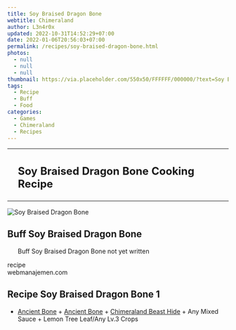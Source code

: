 ```yaml
---
title: Soy Braised Dragon Bone
webtitle: Chimeraland
author: L3n4r0x
updated: 2022-10-31T14:52:29+07:00
date: 2022-01-06T20:56:03+07:00
permalink: /recipes/soy-braised-dragon-bone.html
photos:
  - null
  - null
  - null
thumbnail: https://via.placeholder.com/550x50/FFFFFF/000000/?text=Soy Braised Dragon Bone
tags:
  - Recipe
  - Buff
  - Food
categories:
  - Games
  - Chimeraland
  - Recipes
---
```


<section id="bootstrap-wrapper"><link rel="stylesheet" href="https://cdn.statically.io/gh/dimaslanjaka/Web-Manajemen/40ac3225/css/bootstrap-4.5-wrapper.css"/><div class="row mb-2"><div class="col-md-12 mb-2"><table class="table" id="post-info"><tbody><tr><td></td><td><h1 class="fs-5">Soy Braised Dragon Bone Cooking Recipe</h1></td></tr></tbody></table></div></div><div class="card mb-2"><div class="row g-0"><div class="col-sm-4 position-relative mb-2"><img src="https://via.placeholder.com/600" class="card-img fit-cover w-100 h-100" alt="Soy Braised Dragon Bone" data-fancybox="true"/></div><div class="col-sm-8 mb-2"><div class="card-body"><h2 class="card-title fs-5">Buff Soy Braised Dragon Bone</h2><div class="card-text"><ul>Buff Soy Braised Dragon Bone not yet written</ul></div><span class="badge rounded-pill bg-dark">recipe</span></div><div class="card-footer text-end text-muted">webmanajemen.com</div></div></div></div><div class="row mb-2"><div class="col-12 col-lg-6 recipe-item mb-2"><div class="card"><div class="card-body"><h2 class="card-title fs-5">Recipe Soy Braised Dragon Bone 1</h2><div class="card-text"><ul><li><a class="text-decoration-none" href="/chimeraland/materials/ancient-bone.html">Ancient Bone</a><span> + </span><a class="text-decoration-none" href="/chimeraland/materials/ancient-bone.html">Ancient Bone</a><span> + </span><a class="text-decoration-none" href="/chimeraland/materials/chimeraland-beast-hide.html">Chimeraland Beast Hide</a><span> + </span>Any Mixed Sauce<span> + </span>Lemon Tree Leaf/Any Lv.3 Crops</li></ul></div></div></div></div></div></section>